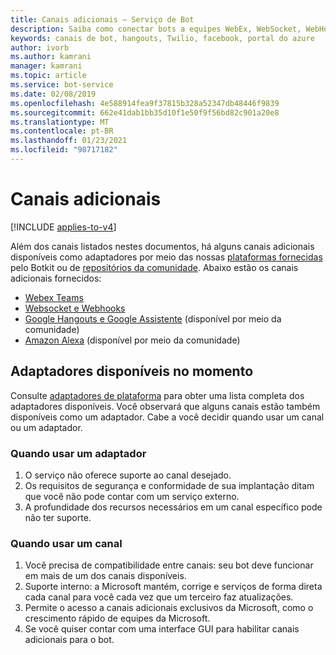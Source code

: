 ```yaml
---
title: Canais adicionais – Serviço de Bot
description: Saiba como conectar bots a equipes WebEx, WebSocket, WebHooks, Google hangouts, assistente do Google e Amazon Alexa. Compare o uso de adaptadores e canais.
keywords: canais de bot, hangouts, Twilio, facebook, portal do azure
author: ivorb
ms.author: kamrani
manager: kamrani
ms.topic: article
ms.service: bot-service
ms.date: 02/08/2019
ms.openlocfilehash: 4e588914fea9f37815b328a52347db48446f9839
ms.sourcegitcommit: 662e41dab1bb35d10f1e50f9f56bd82c901a20e8
ms.translationtype: MT
ms.contentlocale: pt-BR
ms.lasthandoff: 01/23/2021
ms.locfileid: "98717182"
---
```

# <a name="additional-channels"></a>Canais adicionais

[!INCLUDE [applies-to-v4](includes/applies-to-v4-current.md)]

Além dos canais listados nestes documentos, há alguns canais adicionais disponíveis como adaptadores por meio das nossas [plataformas fornecidas](https://botkit.ai/docs/v4/platforms/) pelo Botkit ou de [repositórios da comunidade](https://github.com/BotBuilderCommunity/). Abaixo estão os canais adicionais fornecidos:

- [Webex Teams](https://botkit.ai/docs/v4/platforms/webex.html)
- [Websocket e Webhooks](https://botkit.ai/docs/v4/platforms/web.html)
- [Google Hangouts e Google Assistente](https://github.com/BotBuilderCommunity/) (disponível por meio da comunidade)
- [Amazon Alexa](https://github.com/BotBuilderCommunity/) (disponível por meio da comunidade)

## <a name="currently-available-adapters"></a>Adaptadores disponíveis no momento

Consulte [adaptadores de plataforma](https://botkit.ai/docs/v4/platforms/) para obter uma lista completa dos adaptadores disponíveis. Você observará que alguns canais estão também disponíveis como um adaptador. Cabe a você decidir quando usar um canal ou um adaptador.

### <a name="when-to-use-an-adapter"></a>Quando usar um adaptador

1. O serviço não oferece suporte ao canal desejado.
2. Os requisitos de segurança e conformidade de sua implantação ditam que você não pode contar com um serviço externo.
3. A profundidade dos recursos necessários em um canal específico pode não ter suporte.

### <a name="when-to-use-a-channel"></a>Quando usar um canal

1. Você precisa de compatibilidade entre canais: seu bot deve funcionar em mais de um dos canais disponíveis.
2. Suporte interno: a Microsoft mantém, corrige e serviços de forma direta cada canal para você cada vez que um terceiro faz atualizações.
3. Permite o acesso a canais adicionais exclusivos da Microsoft, como o crescimento rápido de equipes da Microsoft.
4. Se você quiser contar com uma interface GUI para habilitar canais adicionais para o bot.
